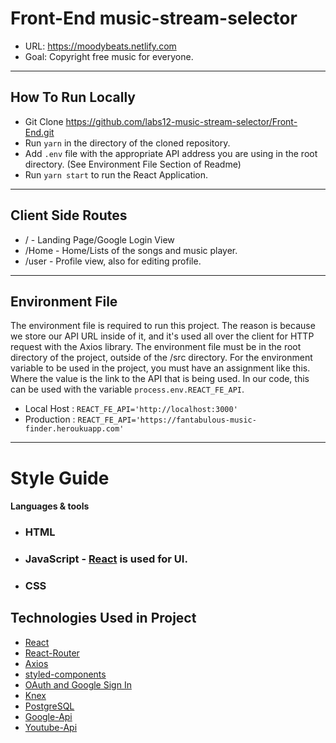 # Front-End music-stream-selector
* URL: https://moodybeats.netlify.com
* Goal: Copyright free music for everyone.
---
## How To Run Locally
* Git Clone https://github.com/labs12-music-stream-selector/Front-End.git
* Run `yarn` in the directory of the cloned repository.
* Add `.env` file with the appropriate API address you are using in the root directory. (See Environment File Section of Readme)
* Run `yarn start` to run the React Application.
---
## Client Side Routes
* / - Landing Page/Google Login View
* /Home - Home/Lists of the songs and music player.
* /user - Profile view, also for editing profile.
---
## Environment File
The environment file is required to run this project. The reason is because we store our API URL inside of it, and it's used all over the client for HTTP request with the Axios library. The environment file must be in the root directory of the project, outside of the /src directory. For the environment variable to be used in the project, you must have an assignment like this. Where the value is the link to the API that is being used. In our code, this can be used with the variable `process.env.REACT_FE_API`.

* Local Host : `REACT_FE_API='http://localhost:3000'`
* Production : `REACT_FE_API='https://fantabulous-music-finder.heroukuapp.com'`
---

# Style Guide
#### Languages & tools
* ### HTML
* ### JavaScript - [React](http://facebook.github.io/react) is used for UI.
* ### CSS
## Technologies Used in Project
* [React](https://reactjs.org/)
* [React-Router](https://github.com/ReactTraining/react-router#readme)
* [Axios](https://github.com/axios/axios)
* [styled-components](https://www.styled-components.com/)
* [OAuth and Google Sign In](https://developers.google.com/actions/identity/google-sign-in-oauth)
* [Knex](https://knexjs.org/)
* [PostgreSQL](https://www.postgresql.org/)
* [Google-Api](https://console.developers.google.com/apis/dashboard?project=music-finder-239119&pli=1)
* [Youtube-Api](https://developers.google.com/youtube/v3/)

